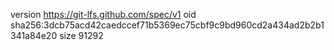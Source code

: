 version https://git-lfs.github.com/spec/v1
oid sha256:3dcb75acd42caedccef71b5369ec75cbf9c9bd960cd2a434ad2b2b1341a84e20
size 91292
